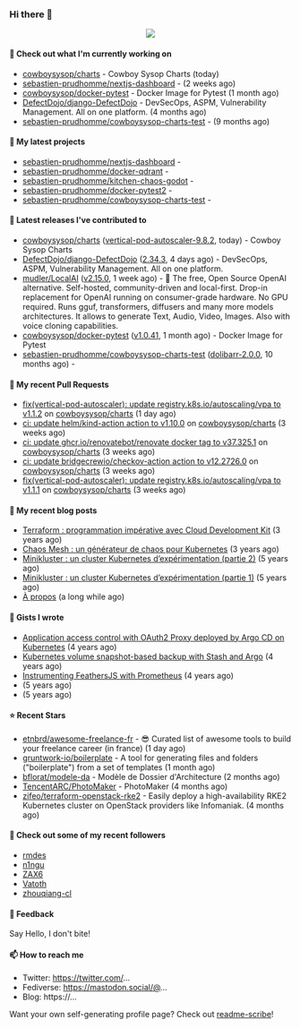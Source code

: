 ### Hi there 👋

<p align="center"><img src="https://github-readme-stats.vercel.app/api?username=sebastien-prudhomme&show_icons=true&locale=en"/></p>

#### 👷 Check out what I'm currently working on

- [cowboysysop/charts](https://github.com/cowboysysop/charts) - Cowboy Sysop Charts (today)
- [sebastien-prudhomme/nextjs-dashboard](https://github.com/sebastien-prudhomme/nextjs-dashboard) -  (2 weeks ago)
- [cowboysysop/docker-pytest](https://github.com/cowboysysop/docker-pytest) - Docker Image for Pytest (1 month ago)
- [DefectDojo/django-DefectDojo](https://github.com/DefectDojo/django-DefectDojo) -  DevSecOps, ASPM, Vulnerability Management. All on one platform. (4 months ago)
- [sebastien-prudhomme/cowboysysop-charts-test](https://github.com/sebastien-prudhomme/cowboysysop-charts-test) -  (9 months ago)

#### 🌱 My latest projects

- [sebastien-prudhomme/nextjs-dashboard](https://github.com/sebastien-prudhomme/nextjs-dashboard) - 
- [sebastien-prudhomme/docker-qdrant](https://github.com/sebastien-prudhomme/docker-qdrant) - 
- [sebastien-prudhomme/kitchen-chaos-godot](https://github.com/sebastien-prudhomme/kitchen-chaos-godot) - 
- [sebastien-prudhomme/docker-pytest2](https://github.com/sebastien-prudhomme/docker-pytest2) - 
- [sebastien-prudhomme/cowboysysop-charts-test](https://github.com/sebastien-prudhomme/cowboysysop-charts-test) - 

#### 🔭 Latest releases I've contributed to

- [cowboysysop/charts](https://github.com/cowboysysop/charts) ([vertical-pod-autoscaler-9.8.2](https://github.com/cowboysysop/charts/releases/tag/vertical-pod-autoscaler-9.8.2), today) - Cowboy Sysop Charts
- [DefectDojo/django-DefectDojo](https://github.com/DefectDojo/django-DefectDojo) ([2.34.3](https://github.com/DefectDojo/django-DefectDojo/releases/tag/2.34.3), 4 days ago) -  DevSecOps, ASPM, Vulnerability Management. All on one platform.
- [mudler/LocalAI](https://github.com/mudler/LocalAI) ([v2.15.0](https://github.com/mudler/LocalAI/releases/tag/v2.15.0), 1 week ago) - :robot: The free, Open Source OpenAI alternative. Self-hosted, community-driven and local-first. Drop-in replacement for OpenAI running on consumer-grade hardware. No GPU required. Runs gguf, transformers, diffusers and many more models architectures. It allows to generate Text, Audio, Video, Images. Also with voice cloning capabilities.
- [cowboysysop/docker-pytest](https://github.com/cowboysysop/docker-pytest) ([v1.0.41](https://github.com/cowboysysop/docker-pytest/releases/tag/v1.0.41), 1 month ago) - Docker Image for Pytest
- [sebastien-prudhomme/cowboysysop-charts-test](https://github.com/sebastien-prudhomme/cowboysysop-charts-test) ([dolibarr-2.0.0](https://github.com/sebastien-prudhomme/cowboysysop-charts-test/releases/tag/dolibarr-2.0.0), 10 months ago) - 

#### 🔨 My recent Pull Requests

- [fix(vertical-pod-autoscaler): update registry.k8s.io/autoscaling/vpa to v1.1.2](https://github.com/cowboysysop/charts/pull/657) on [cowboysysop/charts](https://github.com/cowboysysop/charts) (1 day ago)
- [ci: update helm/kind-action action to v1.10.0](https://github.com/cowboysysop/charts/pull/654) on [cowboysysop/charts](https://github.com/cowboysysop/charts) (3 weeks ago)
- [ci: update ghcr.io/renovatebot/renovate docker tag to v37.325.1](https://github.com/cowboysysop/charts/pull/653) on [cowboysysop/charts](https://github.com/cowboysysop/charts) (3 weeks ago)
- [ci: update bridgecrewio/checkov-action action to v12.2726.0](https://github.com/cowboysysop/charts/pull/652) on [cowboysysop/charts](https://github.com/cowboysysop/charts) (3 weeks ago)
- [fix(vertical-pod-autoscaler): update registry.k8s.io/autoscaling/vpa to v1.1.1](https://github.com/cowboysysop/charts/pull/651) on [cowboysysop/charts](https://github.com/cowboysysop/charts) (3 weeks ago)

#### 📜 My recent blog posts

- [Terraform : programmation impérative avec Cloud Development Kit](https://www.cowboysysop.com/post/terraform-programmation-imperative-avec-cloud-development-kit/) (3 years ago)
- [Chaos Mesh : un générateur de chaos pour Kubernetes](https://www.cowboysysop.com/post/chaos-mesh-un-generateur-de-chaos-pour-kubernetes/) (3 years ago)
- [Minikluster : un cluster Kubernetes d’expérimentation (partie 2)](https://www.cowboysysop.com/post/minikluster-un-cluster-kubernetes-d-experimentation-partie-2/) (5 years ago)
- [Minikluster : un cluster Kubernetes d’expérimentation (partie 1)](https://www.cowboysysop.com/post/minikluster-un-cluster-kubernetes-d-experimentation-partie-1/) (5 years ago)
- [À propos](https://www.cowboysysop.com/page/a-propos/) (a long while ago)

#### 📓 Gists I wrote

- [Application access control with OAuth2 Proxy deployed by Argo CD on Kubernetes](https://gist.github.com/c90af146c465305087d5f5a55990ca71) (4 years ago)
- [Kubernetes volume snapshot-based backup with Stash and Argo](https://gist.github.com/c53e870dc6b4987fefa4c36ea9f1187c) (4 years ago)
- [Instrumenting FeathersJS with Prometheus](https://gist.github.com/93ab307c8c03a9c5fdb1ff728f413855) (4 years ago)
- [](https://gist.github.com/9827398f4f792569e56351ac56e80b80) (5 years ago)
- [](https://gist.github.com/064f0ea019c9ff37b71ebc023c0a0c6b) (5 years ago)

#### ⭐ Recent Stars

- [etnbrd/awesome-freelance-fr](https://github.com/etnbrd/awesome-freelance-fr) - :sunglasses: Curated list of awesome tools to build your freelance career (in france) (1 day ago)
- [gruntwork-io/boilerplate](https://github.com/gruntwork-io/boilerplate) - A tool for generating files and folders (&#34;boilerplate&#34;) from a set of templates (1 month ago)
- [bflorat/modele-da](https://github.com/bflorat/modele-da) - Modèle de Dossier d&#39;Architecture (2 months ago)
- [TencentARC/PhotoMaker](https://github.com/TencentARC/PhotoMaker) - PhotoMaker (4 months ago)
- [zifeo/terraform-openstack-rke2](https://github.com/zifeo/terraform-openstack-rke2) - Easily deploy a high-availability RKE2 Kubernetes cluster on OpenStack providers like Infomaniak. (4 months ago)

#### 👯 Check out some of my recent followers

- [rmdes](https://github.com/rmdes)
- [n1ngu](https://github.com/n1ngu)
- [ZAX6](https://github.com/ZAX6)
- [Vatoth](https://github.com/Vatoth)
- [zhouqiang-cl](https://github.com/zhouqiang-cl)

#### 💬 Feedback

Say Hello, I don't bite!

#### 📫 How to reach me

- Twitter: https://twitter.com/...
- Fediverse: https://mastodon.social/@...
- Blog: https://...

Want your own self-generating profile page? Check out [readme-scribe](https://github.com/muesli/readme-scribe)!
